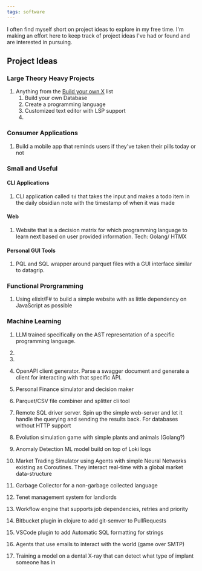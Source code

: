 ```yaml
---
tags: software 
---
```



I often find myself short on project ideas to explore in my free time. I'm making an effort here to keep track of project ideas I've had or found and are interested in pursuing.

## Project Ideas

### Large Theory Heavy Projects
1. Anything from the [Build your own X](https://github.com/codecrafters-io/build-your-own-x) list
	1. Build your own Database
	2. Create a programming language
	3. Customized text editor with LSP support
	4. 

### Consumer Applications
1. Build a mobile app that reminds users if they've taken their pills today or not

### Small and Useful 
#### CLI Applications
1. CLI application called `td` that takes the input and makes a todo item in the daily obsidian note with the timestamp of when it was made
#### Web
1.  Website that is a decision matrix for which programming language to learn next based on user provided information. Tech: Golang/ HTMX
#### Personal GUI Tools
1. PQL and SQL wrapper around parquet files with a GUI interface similar to datagrip.

### Functional Prorgramming
1. Using elixir/F# to build a simple website with as little dependency on JavaScript as possible

### Machine Learning
1. LLM trained specifically on the AST representation of a specific programming language.



5. 
6. 
7. OpenAPI client generator. Parse a swagger document and generate a client for interacting with that specific API.
8. Personal Finance simulator and decision maker
9. Parquet/CSV file combiner and splitter cli tool
10. Remote SQL driver server. Spin up the simple web-server and let it handle the querying and sending the results back. For databases without HTTP support
11. Evolution simulation game with simple plants and animals (Golang?)
12. Anomaly Detection ML model build on top of Loki logs
13. Market Trading Simulator using Agents with simple Neural Networks existing as Coroutines. They interact real-time with a global market data-structure
14. Garbage Collector for a non-garbage collected language
15. Tenet management system for landlords
16. Workflow engine that supports job dependencies, retries and priority
17. Bitbucket plugin in clojure to add git-semver to PullRequests
18. VSCode plugin to add Automatic SQL formatting for strings
19. Agents that use emails to interact with the world (game over SMTP)
20. Training a model on a dental X-ray that can detect what type of implant someone has in